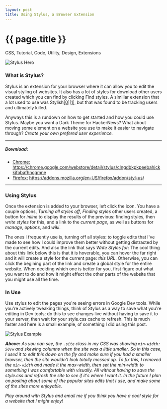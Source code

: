 ```yaml
---
layout: post
title: Using Stylus, a Browser Extension
---
```


{{ page.title }}
================
<!--Available Meta Tags: CSS, Code, Applet, Tutorial, Utility, Design, Extensions, Marketing -->
<p class="meta">CSS, Tutorial, Code, Utility, Design, Extensions</p>

![Stylus Hero](/images/-stylus-hero.jpg "I love this team, but what is their mascot?")

### What is Stylus?

Stylus is an extension for your browser where it can allow you to edit the visual styling of websites. It also has a lot of styles for download other users created which you can find by clicking Find styles. A similiar extension that a lot used to use was Stylish[[0]](https://robertheaton.com/2018/08/16/stylish-is-back-and-you-still-shouldnt-use-it/)[[1]](https://arstechnica.com/information-technology/2018/07/stylish-extension-with-2m-downloads-banished-for-tracking-every-site-visit/), but that was found to be tracking users and ultimately killed.

Anyways this is a rundown on how to get started and how you could use Stylus. Maybe you want a Dark Theme for HackerNews? What about moving some element on a website you use to make it easier to navigate through? _Create your own prefered user experience._

---

##### Download:
- [Chrome:](https://chrome.google.com/webstore/detail/stylus/clngdbkpkpeebahjckkjfobafhncgmne?hl=en) 
https://chrome.google.com/webstore/detail/stylus/clngdbkpkpeebahjckkjfobafhncgmne
- [Firefox:](https://addons.mozilla.org/en-US/firefox/addon/styl-us/)
https://addons.mozilla.org/en-US/firefox/addon/styl-us/

<HR>

### Using Stylus
Once the extension is added to your browser, left click the icon. You have a couple options, _Turning all styles off_, _Finding styles_ other users created, a button for _inline_ to display the results of the previous: finding styles, then _write styles_ for this, and a link to the _current page_, as well as buttons for _manage_, _options_, and _wiki_.

The ones I frequently use is, turning off all styles: to toggle edits that I've made to see how I could improve them better without getting distracted by the current edits. And also the link that says _Write Styles for:_ The cool thing about this link below this is that it is hoverable, you can hover the far right and it will create a style for the current page: _this URL_. Otherwise, you can click the begining part of the link and create a global style for the entire website. When deciding which one is better for you, first figure out what you want to do and how it might effect the other parts of the website that you might use all the time.


### In Use
Use stylus to edit the pages you're seeing errors in Google Dev tools. While you're actively tweaking things, think of Stylus as a way to save what you're editing in Dev tools; do this to see changes live without having to save it to your server, then wait for your style.css cache to refresh. This is much faster and here is a small example, of something I did using this post.

![Stylus Example](/images/stylus-example.gif "Change colors, without having to remember hex codes, everything you can do with CSS it is easier with Stylus")

_**Above:** As you can see, the `.site` class in my CSS was showing `min-width: 50vw` and skewing columns when the site was a little smaller. So in this case, I used it to edit this down on the fly and make sure if you had a smaller browser, then the site wouldn't look totally messed up. To fix this, I removed the `min-width` and made it the max-width, then set the min-width to something I was comfortable with visually. All without having to save the style.css and refresh the site to see if it's where I want it. In the future I plan on posting about some of the popular sites edits that I use, and make some of the sites more enjoyable._

_Play around with Stylus and email me if you think you have a cool style for a website that I might enjoy!_
